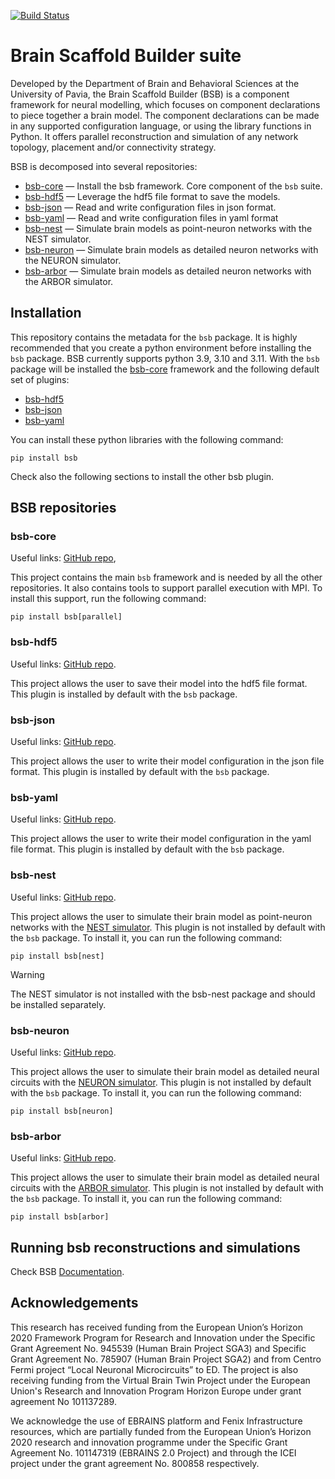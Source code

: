 [![Build Status](https://github.com/dbbs-lab/bsb/actions/workflows/main.yml/badge.svg)](https://github.com/dbbs-lab/bsb/actions/workflows/main.yml)
# Brain Scaffold Builder suite
Developed by the Department of Brain and Behavioral Sciences at the University of Pavia, 
the Brain Scaffold Builder (BSB) is a component framework for neural modelling, which focuses on component 
declarations to piece together a brain model. 
The component declarations can be made in any supported configuration language, 
or using the library functions in Python. 
It offers parallel reconstruction and simulation of any network topology, placement and/or connectivity 
strategy.

BSB is decomposed into several repositories:
- [bsb-core](#bsb-core) — Install the bsb framework. Core component of the `bsb` suite.
- [bsb-hdf5](#bsb-hdf5) — Leverage the hdf5 file format to save the models.
- [bsb-json](#bsb-json) — Read and write configuration files in json format. 
- [bsb-yaml](#bsb-yaml) — Read and write configuration files in yaml format
- [bsb-nest](#bsb-nest) — Simulate brain models as point-neuron networks with the NEST simulator.
- [bsb-neuron](#bsb-neuron) — Simulate brain models as detailed neuron networks with the NEURON simulator.
- [bsb-arbor](#bsb-arbor) — Simulate brain models as detailed neuron networks with the ARBOR simulator.

## Installation
This repository contains the metadata for the `bsb` package.
It is highly recommended that you create a python environment before installing the `bsb` package.
BSB currently supports python 3.9, 3.10 and 3.11.
With the `bsb` package will be installed the
[bsb-core](#bsb-core) framework and the following default set of plugins:
- [bsb-hdf5](#bsb-hdf5)
- [bsb-json](#bsb-json)
- [bsb-yaml](#bsb-yaml)

You can install these python libraries with the following command:
```shell
pip install bsb
```
Check also the following sections to install the other bsb plugin.

## BSB repositories
### bsb-core

Useful links:
[GitHub repo](https://github.com/dbbs-lab/bsb-core),

This project contains the main `bsb` framework and is needed by all the other repositories.
It also contains tools to support parallel execution with MPI. To install this support, run the following command:
```shell
pip install bsb[parallel]
```

### bsb-hdf5

Useful links:
[GitHub repo](https://github.com/dbbs-lab/bsb-hdf5).

This project allows the user to save their model into the hdf5 file format. 
This plugin is installed by default with the `bsb` package.

### bsb-json

Useful links:
[GitHub repo](https://github.com/dbbs-lab/bsb-json).

This project allows the user to write their model configuration in the json file format. 
This plugin is installed by default with the `bsb` package.

### bsb-yaml

Useful links:
[GitHub repo](https://github.com/dbbs-lab/bsb-yaml).

This project allows the user to write their model configuration in the yaml file format. 
This plugin is installed by default with the `bsb` package.

### bsb-nest

Useful links:
[GitHub repo](https://github.com/dbbs-lab/bsb-nest).

This project allows the user to simulate their brain model as point-neuron networks with the 
[NEST simulator](https://www.nest-simulator.org/).
This plugin is not installed by default with the `bsb` package. To install it, you can run the following command:

```shell
pip install bsb[nest]
```
> [!WARNING]
> The NEST simulator is not installed with the bsb-nest package and should be installed separately.

### bsb-neuron

Useful links:
[GitHub repo](https://github.com/dbbs-lab/bsb-neuron).

This project allows the user to simulate their brain model as detailed neural circuits with the 
[NEURON simulator](https://www.neuron.yale.edu/neuron/).
This plugin is not installed by default with the `bsb` package. To install it, you can run the following command:
```shell
pip install bsb[neuron]
```

### bsb-arbor

Useful links:
[GitHub repo](https://github.com/dbbs-lab/bsb-arbor).

This project allows the user to simulate their brain model as detailed neural circuits with the 
[ARBOR simulator](https://arbor-sim.org/).
This plugin is not installed by default with the `bsb` package. To install it, you can run the following command:
```shell
pip install bsb[arbor]
```

## Running bsb reconstructions and simulations
Check BSB [Documentation](https://bsb.readthedocs.io/en/latest).

## Acknowledgements

This research has received funding from the European Union’s Horizon 2020 Framework
Program for Research and Innovation under the Specific Grant Agreement No. 945539
(Human Brain Project SGA3) and Specific Grant Agreement No. 785907 (Human Brain
Project SGA2) and from Centro Fermi project “Local Neuronal Microcircuits” to ED. 
The project is also receiving funding from the Virtual Brain Twin Project under the 
European Union's Research and Innovation Program Horizon Europe under grant agreement 
No 101137289. 

We acknowledge the use of EBRAINS platform and Fenix Infrastructure resources, which are
partially funded from the European Union’s Horizon 2020 research and innovation
programme under the Specific Grant Agreement No. 101147319 (EBRAINS 2.0 Project) and 
through the ICEI project under the grant agreement No. 800858 respectively.
